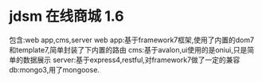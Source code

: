 # jdsm 在线商城 1.6
包含:web app,cms,server
web app:基于framework7框架,使用了内置的dom7和template7,简单封装了下内置的路由
cms:基于avalon,ui使用的是oniui,只是简单的数据展示
server:基于express4,restful,对framework7做了一定的兼容
db:mongo3,用了mongoose.
